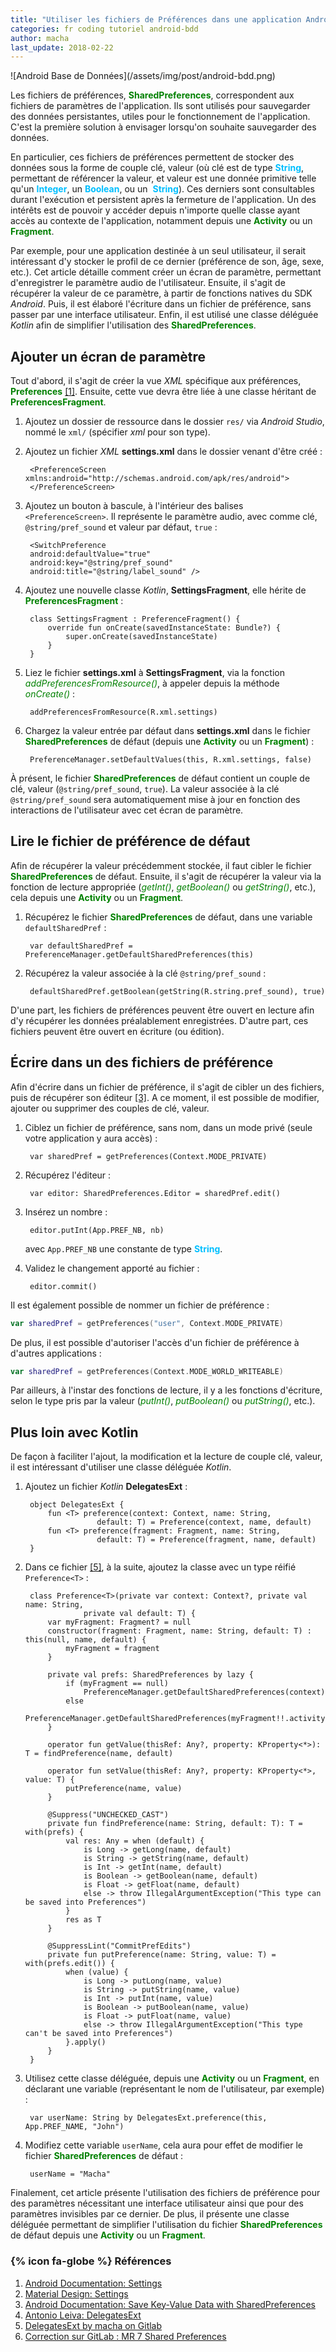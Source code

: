 ```yaml
---
title: "Utiliser les fichiers de Préférences dans une application Android [AK 7]"
categories: fr coding tutoriel android-bdd
author: macha
last_update: 2018-02-22
---
```


<div class="text-center lead" markdown="1">
  ![Android Base de Données](/assets/img/post/android-bdd.png)
</div>

Les fichiers de préférences, <b style='color:green'>SharedPreferences</b>,
correspondent aux fichiers de paramètres de l'application. Ils sont utilisés pour
sauvegarder des données persistantes, utiles pour le fonctionnement de l'application.
C'est la première solution à envisager lorsqu'on souhaite sauvegarder des données.

En particulier, ces fichiers de préférences permettent de stocker des données sous
la forme de couple clé, valeur (où clé est de type <b style='color:#00bfff'>String</b>,
permettant de référencer la valeur, et valeur est une donnée primitive telle qu'un
<b style='color:#00bfff'>Integer</b>, un <b style='color:#00bfff'>Boolean</b>, ou un 
<b style='color:#00bfff'>String</b>).
Ces derniers sont consultables durant l'exécution et persistent après la fermeture
de l'application.
Un des intérêts est de pouvoir y accéder depuis n'importe quelle classe ayant accès
au contexte de l'application, notamment depuis une <b style='color:green'>Activity</b>
ou un <b style='color:green'>Fragment</b>.

Par exemple, pour une application destinée à un seul utilisateur, il serait intéressant
d'y stocker le profil de ce dernier (préférence de son, âge, sexe, etc.). Cet
article détaille comment créer un écran de paramètre, permettant d'enregistrer
le paramètre audio de l'utilisateur. Ensuite, il s'agit de récupérer la valeur
de ce paramètre, à partir de fonctions natives du SDK _Android_.
Puis, il est élaboré l'écriture dans un fichier de préférence, sans passer par
une interface utilisateur. Enfin, il est utilisé une classe déléguée _Kotlin_
afin de simplifier l'utilisation des <b style='color:green'>SharedPreferences</b>.

## Ajouter un écran de paramètre
Tout d'abord, il s'agit de créer la vue _XML_ spécifique aux préférences,
<b style='color:green'>Preferences</b> [\[1\]](#preferences). Ensuite, cette vue
devra être liée à une classe héritant de <b style='color:green'>PreferencesFragment</b>.

1. Ajoutez un dossier de ressource dans le dossier `res/` via _Android Studio_,
nommé le `xml/` (spécifier _xml_ pour son type).
2. Ajoutez un fichier _XML_ **settings.xml** dans le dossier venant d'être créé :

        <PreferenceScreen xmlns:android="http://schemas.android.com/apk/res/android">
        </PreferenceScreen>

3. Ajoutez un bouton à bascule, à l'intérieur des balises `<PreferenceScreen>`.
Il représente le paramètre audio, avec comme clé, `@string/pref_sound` et valeur
par défaut, `true` :

        <SwitchPreference
        android:defaultValue="true"
        android:key="@string/pref_sound"
        android:title="@string/label_sound" />

4. Ajoutez une nouvelle classe _Kotlin_, **SettingsFragment**, elle hérite de <b style='color:green'>PreferencesFragment</b> :


        class SettingsFragment : PreferenceFragment() {
            override fun onCreate(savedInstanceState: Bundle?) {
                super.onCreate(savedInstanceState)
            }
        }

5. Liez le fichier **settings.xml** à  **SettingsFragment**, via la fonction
<i style='color:green'>addPreferencesFromResource()</i>, à appeler depuis la méthode
<i style='color:green'>onCreate()</i> :

        addPreferencesFromResource(R.xml.settings)

6. Chargez la valeur entrée par défaut dans **settings.xml** dans le fichier <b style='color:green'>SharedPreferences</b> de défaut (depuis une
<b style='color:green'>Activity</b> ou un <b style='color:green'>Fragment</b>) :

        PreferenceManager.setDefaultValues(this, R.xml.settings, false)

À présent, le fichier <b style='color:green'>SharedPreferences</b> de défaut
contient un couple de clé, valeur (`@string/pref_sound`, `true`). La valeur
associée à la clé `@string/pref_sound` sera automatiquement mise à jour en fonction
des interactions de l'utilisateur avec cet écran de paramètre.

## Lire le fichier de préférence de défaut

Afin de récupérer la valeur précédemment stockée, il faut cibler le fichier
<b style='color:green'>SharedPreferences</b> de défaut. Ensuite, il s'agit de récupérer
la valeur via la fonction de lecture appropriée (<i style='color:green'>getInt()</i>,
<i style='color:green'>getBoolean()</i> ou <i style='color:green'>getString()</i>, etc.),
cela depuis une <b style='color:green'>Activity</b> ou un <b style='color:green'>Fragment</b>.

1. Récupérez le fichier <b style='color:green'>SharedPreferences</b> de défaut,
dans une variable `defaultSharedPref` :

        var defaultSharedPref = PreferenceManager.getDefaultSharedPreferences(this)

2. Récupérez la valeur associée à la clé `@string/pref_sound` :

        defaultSharedPref.getBoolean(getString(R.string.pref_sound), true)

D'une part, les fichiers de préférences peuvent être ouvert en
lecture afin d'y récupérer les données préalablement enregistrées. D'autre part,
ces fichiers peuvent être ouvert en écriture (ou édition).

## Écrire dans un des fichiers de préférence

Afin d'écrire dans un fichier de préférence, il s'agit de cibler un des fichiers,
puis de récupérer son éditeur [\[3\]](#keyvalue). A ce moment, il est possible
de modifier, ajouter ou supprimer des couples de clé, valeur.

1. Ciblez un fichier de préférence, sans nom, dans un mode privé (seule votre
  application y aura accès) :

        var sharedPref = getPreferences(Context.MODE_PRIVATE)

2. Récupérez l'éditeur :

        var editor: SharedPreferences.Editor = sharedPref.edit()

3. Insérez un nombre :

        editor.putInt(App.PREF_NB, nb)

   avec `App.PREF_NB` une constante de type <b style='color:#00bfff'>String</b>.

4. Validez le changement apporté au fichier :

        editor.commit()

Il est également possible de nommer un fichier de préférence :

```Kotlin
var sharedPref = getPreferences("user", Context.MODE_PRIVATE)
```
De plus, il est possible d'autoriser l'accès d'un fichier de préférence à
d'autres applications :

```Kotlin
var sharedPref = getPreferences(Context.MODE_WORLD_WRITEABLE)
```

Par ailleurs, à l'instar des fonctions de lecture, il y a les fonctions d'écriture,
selon le type  pris par la valeur (<i style='color:green'>putInt()</i>,
<i style='color:green'>putBoolean()</i> ou <i style='color:green'>putString()</i>, etc.).

## Plus loin avec Kotlin

De façon à faciliter l'ajout, la modification et la lecture de couple clé, valeur,
il est intéressant d'utiliser une classe déléguée _Kotlin_.

1. Ajoutez un fichier _Kotlin_ **DelegatesExt** :

        object DelegatesExt {
            fun <T> preference(context: Context, name: String,
                       default: T) = Preference(context, name, default)
            fun <T> preference(fragment: Fragment, name: String,
                       default: T) = Preference(fragment, name, default)
        }

2. Dans ce fichier [\[5\]](#delegates), à la suite, ajoutez la classe avec un type
réifié `Preference<T>` :

        class Preference<T>(private var context: Context?, private val name: String,
                    private val default: T) {
            var myFragment: Fragment? = null
            constructor(fragment: Fragment, name: String, default: T) : this(null, name, default) {
                myFragment = fragment
            }

            private val prefs: SharedPreferences by lazy {
                if (myFragment == null)
                    PreferenceManager.getDefaultSharedPreferences(context)
                else
                    PreferenceManager.getDefaultSharedPreferences(myFragment!!.activity)
            }

            operator fun getValue(thisRef: Any?, property: KProperty<*>): T = findPreference(name, default)

            operator fun setValue(thisRef: Any?, property: KProperty<*>, value: T) {
                putPreference(name, value)
            }

            @Suppress("UNCHECKED_CAST")
            private fun findPreference(name: String, default: T): T = with(prefs) {
                val res: Any = when (default) {
                    is Long -> getLong(name, default)
                    is String -> getString(name, default)
                    is Int -> getInt(name, default)
                    is Boolean -> getBoolean(name, default)
                    is Float -> getFloat(name, default)
                    else -> throw IllegalArgumentException("This type can be saved into Preferences")
                }
                res as T
            }

            @SuppressLint("CommitPrefEdits")
            private fun putPreference(name: String, value: T) = with(prefs.edit()) {
                when (value) {
                    is Long -> putLong(name, value)
                    is String -> putString(name, value)
                    is Int -> putInt(name, value)
                    is Boolean -> putBoolean(name, value)
                    is Float -> putFloat(name, value)
                    else -> throw IllegalArgumentException("This type can't be saved into Preferences")
                }.apply()
            }
        }

3. Utilisez cette classe déléguée, depuis une
<b style='color:green'>Activity</b> ou un <b style='color:green'>Fragment</b>, en déclarant une variable (représentant le nom de l'utilisateur, par exemple) :

        var userName: String by DelegatesExt.preference(this, App.PREF_NAME, "John")

4. Modifiez cette variable `userName`, cela aura pour effet de modifier le fichier <b style='color:green'>SharedPreferences</b> de défaut :

        userName = "Macha"


Finalement, cet article présente l'utilisation des fichiers de préférence pour
des paramètres nécessitant une interface utilisateur ainsi que pour des paramètres
invisibles par ce dernier. De plus, il présente une classe déléguée permettant
de simplifier l'utilisation du fichier <b style='color:green'>SharedPreferences</b>
de défaut depuis une <b style='color:green'>Activity</b> ou un
<b style='color:green'>Fragment</b>.

### {% icon fa-globe %} Références

1.  <a name="preferences"></a>[Android Documentation: Settings](https://developer.android.com/guide/topics/ui/settings.html)
2. [Material Design: Settings](https://material.google.com/patterns/settings.html)
3. <a name="keyvalue"></a>[Android Documentation: Save Key-Value Data with SharedPreferences](https://developer.android.com/training/data-storage/shared-preferences.html#ReadSharedPreference)
4. [Antonio Leiva: DelegatesExt](https://github.com/antoniolg/Kotlin-for-Android-Developers/blob/master/app/src/main/java/com/antonioleiva/weatherapp/extensions/DelegatesExtensions.kt)
5. <a name="delegates"></a>[DelegatesExt by macha on Gitlab](https://gitlab.com/chillcoding-at-the-beach/kotlin-for-android/blob/master/app/src/main/java/com/chillcoding/kotlin/tool/DelegatesExt.kt)
6. [Correction sur GitLab : MR 7 Shared Preferences](https://gitlab.com/chillcoding-at-the-beach/kotlin-for-android/merge_requests/15/commits)
